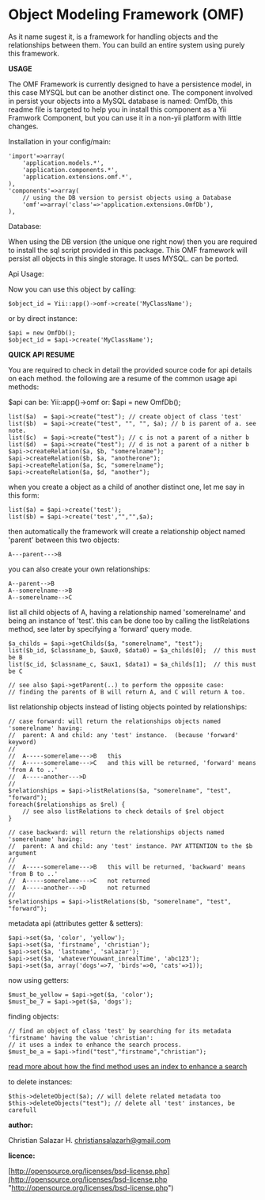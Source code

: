 Object Modeling Framework (OMF)
==============================

As it name sugest it, is a framework for handling objects and the relationships between them. You can build
an entire system using purely this framework.  

**USAGE**

The OMF Framework is currently designed to have a persistence model, 
in this case MYSQL but can be another distinct one. The component involved
in persist your objects into a MySQL database is named: OmfDb, this
readme file is targeted to help you in install this component as a
Yii Framwork Component, but you can use it in a non-yii platform with
little changes.

Installation in your config/main:

	'import'=>array(
		'application.models.*',
		'application.components.*',
		'application.extensions.omf.*',
	),
	'components'=>array(
		// using the DB version to persist objects using a Database
		'omf'=>array('class'=>'application.extensions.OmfDb'),
	),

Database:

When using the DB version (the unique one right now) then you are required to
install the sql script provided in this package.  This OMF framework will
persist all objects in this single storage. It uses MYSQL. can be ported.

Api Usage:

Now you can use this object by calling:

	$object_id = Yii::app()->omf->create('MyClassName');

or by direct instance:

	$api = new OmfDb();
	$object_id = $api->create('MyClassName');

**QUICK API RESUME**

You are required to check in detail the provided source code for api details on each method.
the following are a resume of the common usage api methods:

$api can be: Yii::app()->omf or: $api = new OmfDb();

	list($a)  = $api->create("test"); // create object of class 'test'
	list($b)  = $api->create("test", "", "", $a); // b is parent of a. see note.
	list($c)  = $api->create("test"); // c is not a parent of a nither b
	list($d)  = $api->create("test"); // d is not a parent of a nither b
	$api->createRelation($a, $b, "somerelname");  
	$api->createRelation($b, $a, "anotherone");
	$api->createRelation($a, $c, "somerelname");  
	$api->createRelation($a, $d, "another");  

when you create a object as a child of another distinct one, let me say in this form:

	list($a) = $api->create('test');
	list($b) = $api->create('test',"","",$a);

then automatically the framework will create a relationship object named 'parent'
between this two objects:

	A---parent--->B

you can also create your own relationships:

	A--parent-->B
	A--somerelname-->B
	A--somerelname-->C

list all child objects of A, having a relationship named 'somerelname' and being an instance of 'test'.
this can be done too by calling the listRelations method, see later by specifying a 'forward' query mode.

	$a_childs = $api->getChilds($a, "somerelname", "test");
	list($b_id, $classname_b, $aux0, $data0) = $a_childs[0];  // this must be B
	list($c_id, $classname_c, $aux1, $data1) = $a_childs[1];  // this must be C

	// see also $api->getParent(..) to perform the opposite case: 
	// finding the parents of B will return A, and C will return A too.

list relationship objects instead of listing objects pointed by relationships:

	// case forward: will return the relationships objects named 'somerelname' having:
	//	parent: A and child: any 'test' instance.  (because 'forward' keyword)
	//
	//  A-----somerelame--->B	this
	//  A-----somerelame--->C	and this will be returned, 'forward' means 'from A to ..'
	//  A-----another--->D		
	//  
	$relationships = $api->listRelations($a, "somerelname", "test", "forward");
	foreach($relationships as $rel) {
		// see also listRelations to check details of $rel object
	}

	// case backward: will return the relationships objects named 'somerelname' having:
	//	parent: A and child: any 'test' instance. PAY ATTENTION to the $b argument
	//
	//  A-----somerelame--->B	this will be returned, 'backward' means 'from B to ..'
	//  A-----somerelame--->C	not returned
	//  A-----another--->D		not returned
	//
	$relationships = $api->listRelations($b, "somerelname", "test", "forward");

metadata api (attributes getter & setters):

	$api->set($a, 'color', 'yellow');
	$api->set($a, 'firstname', 'christian');
	$api->set($a, 'lastname', 'salazar');
	$api->set($a, 'whateverYouwant_inrealTime', 'abc123');
	$api->set($a, array('dogs'=>7, 'birds'=>0, 'cats'=>1));

now using getters:

	$must_be_yellow = $api->get($a, 'color');
	$must_be_7 = $api->get($a, 'dogs');

finding objects:

	// find an object of class 'test' by searching for its metadata 'firstname' having the value 'christian':
	// it uses a index to enhance the search process.
	$must_be_a = $api->find("test","firstname","christian");

[read more about how the find method uses an index to enhance a search](https://github.com/christiansalazar/omf/commit/aa4b39e22feb1a2be2ee96b045da35a1cc3c3b59#commitcomment-4997948s "https://github.com/christiansalazar/omf/commit/aa4b39e22feb1a2be2ee96b045da35a1cc3c3b59#commitcomment-4997948s a Yii Framework Component, in your config/main.php file add a component")


to delete instances:

	$this->deleteObject($a); // will delete related metadata too
	$this->deleteObjects("test"); // delete all 'test' instances, be carefull


**author:**

Christian Salazar H. <christiansalazarh@gmail.com>

**licence:**

[http://opensource.org/licenses/bsd-license.php](http://opensource.org/licenses/bsd-license.php "http://opensource.org/licenses/bsd-license.php")



